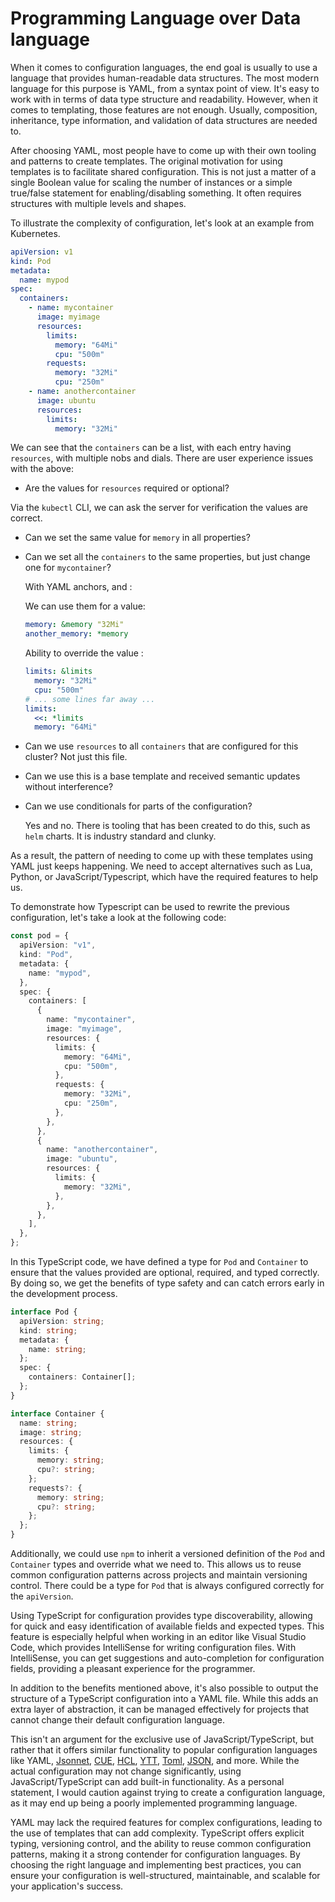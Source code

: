 # Programming Language over Data language

When it comes to configuration languages, the end goal is usually to use a
language that provides human-readable data structures. The most modern language
for this purpose is YAML, from a syntax point of view. It's easy to work with in
terms of data type structure and readability. However, when it comes to
templating, those features are not enough. Usually, composition, inheritance,
type information, and validation of data structures are needed to.

After choosing YAML, most people have to come up with their own tooling and
patterns to create templates. The original motivation for using templates is to
facilitate shared configuration. This is not just a matter of a single Boolean
value for scaling the number of instances or a simple true/false statement for
enabling/disabling something. It often requires structures with multiple levels
and shapes.

To illustrate the complexity of configuration, let's look at an example from
Kubernetes.

```yaml
apiVersion: v1
kind: Pod
metadata:
  name: mypod
spec:
  containers:
    - name: mycontainer
      image: myimage
      resources:
        limits:
          memory: "64Mi"
          cpu: "500m"
        requests:
          memory: "32Mi"
          cpu: "250m"
    - name: anothercontainer
      image: ubuntu
      resources:
        limits:
          memory: "32Mi"
```

We can see that the `containers` can be a list, with each entry having
`resources`, with multiple nobs and dials. There are user experience issues with
the above:

- Are the values for `resources` required or optional?

Via the `kubectl` CLI, we can ask the server for verification the values are
correct.

- Can we set the same value for `memory` in all properties?
- Can we set all the `containers` to the same properties, but just change one
  for `mycontainer`?

  With YAML anchors, and :

  We can use them for a value:

  ```yaml
  memory: &memory "32Mi"
  another_memory: *memory
  ```

  Ability to override the value :

  ```yaml
  limits: &limits
    memory: "32Mi"
    cpu: "500m"
  # ... some lines far away ...
  limits:
    <<: *limits
    memory: "64Mi"
  ```

- Can we use `resources` to all `containers` that are configured for this
  cluster? Not just this file.
- Can we use this is a base template and received semantic updates without
  interference?
- Can we use conditionals for parts of the configuration?

  Yes and no. There is tooling that has been created to do this, such as `helm`
  charts. It is industry standard and clunky.

As a result, the pattern of needing to come up with these templates using YAML
just keeps happening. We need to accept alternatives such as Lua, Python, or
JavaScript/Typescript, which have the required features to help us.

To demonstrate how Typescript can be used to rewrite the previous configuration,
let's take a look at the following code:

```typescript
const pod = {
  apiVersion: "v1",
  kind: "Pod",
  metadata: {
    name: "mypod",
  },
  spec: {
    containers: [
      {
        name: "mycontainer",
        image: "myimage",
        resources: {
          limits: {
            memory: "64Mi",
            cpu: "500m",
          },
          requests: {
            memory: "32Mi",
            cpu: "250m",
          },
        },
      },
      {
        name: "anothercontainer",
        image: "ubuntu",
        resources: {
          limits: {
            memory: "32Mi",
          },
        },
      },
    ],
  },
};
```

In this TypeScript code, we have defined a type for `Pod` and `Container` to
ensure that the values provided are optional, required, and typed correctly. By
doing so, we get the benefits of type safety and can catch errors early in the
development process.

```typescript
interface Pod {
  apiVersion: string;
  kind: string;
  metadata: {
    name: string;
  };
  spec: {
    containers: Container[];
  };
}

interface Container {
  name: string;
  image: string;
  resources: {
    limits: {
      memory: string;
      cpu?: string;
    };
    requests?: {
      memory: string;
      cpu?: string;
    };
  };
}
```

Additionally, we could use `npm` to inherit a versioned definition of the `Pod`
and `Container` types and override what we need to. This allows us to reuse
common configuration patterns across projects and maintain versioning control.
There could be a type for `Pod` that is always configured correctly for the
`apiVersion`.

Using TypeScript for configuration provides type discoverability, allowing for
quick and easy identification of available fields and expected types. This
feature is especially helpful when working in an editor like Visual Studio Code,
which provides IntelliSense for writing configuration files. With IntelliSense,
you can get suggestions and auto-completion for configuration fields, providing
a pleasant experience for the programmer.

In addition to the benefits mentioned above, it's also possible to output the
structure of a TypeScript configuration into a YAML file. While this adds an
extra layer of abstraction, it can be managed effectively for projects that
cannot change their default configuration language.

This isn't an argument for the exclusive use of JavaScript/TypeScript, but
rather that it offers similar functionality to popular configuration languages
like YAML, [Jsonnet](https://jsonnet.org/), [CUE](https://cuelang.org/),
[HCL](https://github.com/hashicorp/hcl), [YTT](https://carvel.dev/ytt/),
[Toml](https://toml.io/en/), [JSON](https://www.json.org/json-en.html), and
more. While the actual configuration may not change significantly, using
JavaScript/TypeScript can add built-in functionality. As a personal statement, I
would caution against trying to create a configuration language, as it may end
up being a poorly implemented programming language.

YAML may lack the required features for complex configurations, leading to the
use of templates that can add complexity. TypeScript offers explicit typing,
versioning control, and the ability to reuse common configuration patterns,
making it a strong contender for configuration languages. By choosing the right
language and implementing best practices, you can ensure your configuration is
well-structured, maintainable, and scalable for your application's success.
